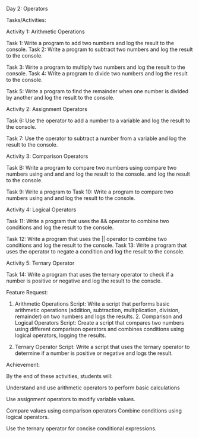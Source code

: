 Day 2: Operators

Tasks/Activities:

Activity 1: Arithmetic Operations

Task 1: Write a program to add two numbers and log the result to the console. Task 2: Write a program to subtract two numbers and log the result to the console.

Task 3: Write a program to multiply two numbers and log the result to the console. Task 4: Write a program to divide two numbers and log the result to the console.

Task 5: Write a program to find the remainder when one number is divided by another and log the result to the console.

Activity 2: Assignment Operators

Task 6: Use the operator to add a number to a variable and log the result to the console.

Task 7: Use the operator to subtract a number from a variable and log the result to the console.

Activity 3: Comparison Operators

Task B: Write a program to compare two numbers using compare two numbers using and and and log the result to the console. and log the result to the console.

Task 9: Write a program to Task 10: Write a program to compare two numbers using and and log the result to the console.

Activity 4: Logical Operators

Task 11: Write a program that uses the && operator to combine two conditions and log the result to the console.

Task 12: Write a program that uses the || operator to combine two conditions and log the result to the console.
Task 13: Write a program that uses the operator to negate a condition and log the result to the console.

Activity 5: Ternary Operator

Task 14: Write a program that uses the ternary operator to check if a number is positive or negative and log the result to the conscle.

Feature Request:

1. Arithmetic Operations Script: Write a script that performs basic arithmetic operations (addition, subtraction, multiplication, division, remainder) on two numbers and logs the results. 2. Comparison and Logical Operators Script: Create a script that compares two numbers using different comparison operators and combines conditions using logical operators, logging the results.

3. Ternary Operator Script: Write a script that uses the ternary operator to determine if a number is positive or negative and logs the result.

Achievement:

By the end of these activities, students will:

Understand and use arithmetic operators to perform basic calculations

Use assignment operators to modify variable values.

Compare values using comparison operators Combine conditions using logical operators.

Use the ternary operator for concise conditional expressions.
